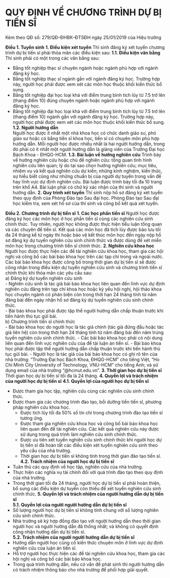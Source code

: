 # QUY ĐỊNH VỀ CHƯƠNG TRÌNH DỰ BỊ TIẾN SĨ
Kèm theo QĐ số: 279/QĐ–ĐHBK–ĐTSĐH ngày 25/01/2019 của Hiệu trưởng

**Điều 1. Tuyển sinh**
**1. Điều kiện xét tuyển**
Thí sinh đăng ký xét tuyển chương trình dự bị tiến sĩ phải thỏa mãn các điều kiện sau:
**1.1. Điều kiện văn bằng**  
Thí sinh phải có một trong các văn bằng sau:
- Bằng tốt nghiệp thạc sĩ chuyên ngành hoặc ngành phù hợp với ngành đăng ký học.
- Bằng tốt nghiệp thạc sĩ ngành gần với ngành đăng ký học. Trường hợp này, người học phải
được xem xét các môn học thuộc khối kiến thức bổ sung.
- Bằng tốt nghiệp đại học loại khá với điểm trung bình tích lũy từ 7.5 trở lên (thang điểm 10)
đúng chuyên ngành hoặc ngành phù hợp với ngành đăng ký học.
- Bằng tốt nghiệp đại học loại khá với điểm trung bình tích lũy từ 7.5 trở lên (thang điểm 10)
ngành gần với ngành đăng ký học. Trường hợp này, người học phải được xem xét các môn
học thuộc khối kiến thức bổ sung.
**1.2. Người hướng dẫn**  
Người học được ít nhất một nhà khoa học có chức danh giáo sư, phó giáo sư hoặc có bằng
tiến sĩ khoa học, tiến sĩ có chuyên môn phù hợp hướng dẫn. Mỗi người học được nhiều nhất
là hai người hướng dẫn, trong đó phải có ít nhất một người hướng dẫn là giảng viên của
Trường Đại học Bách Khoa - ĐHQG-HCM.
**1.3. Bài luận về hướng nghiên cứu**
Trình bày về hướng nghiên cứu hoặc chủ đề nghiên cứu: tổng quan tình hình nghiên cứu liên
quan; lý do tại sao chọn hướng nghiên cứu; mục tiêu, nhiệm vụ và kết quả nghiên cứu dự
kiến; những kinh nghiệm, kiến thức, sự hiểu biết cũng như những chuẩn bị của người dự tuyển
trong vấn đề hay lĩnh vực dự định nghiên cứu. Bài luận được trình bày tối đa 10 trang trên
khổ A4. Bài luận phải có chữ ký xác nhận của thí sinh và người hướng dẫn.
**2. Quy trình xét tuyển**
Thí sinh nộp hồ sơ đăng ký xét tuyển theo quy định của Phòng Đào tạo Sau đại học. Phòng
Đào tạo Sau đại học kiểm tra, xem xét hồ sơ của thí sinh và công bố kết quả xét tuyển.

**Điều 2. Chương trình dự bị tiến sĩ**
**1. Các học phần tiến sĩ**
Người học được đăng ký học các môn học ở học phần tiến sĩ cùng các nghiên cứu sinh chính
thức. Tuy nhiên, người học không được thực hiện tiểu luận tổng quan và các chuyên đề tiến
sĩ. Kết quả các môn học đã tích lũy được bảo lưu tối đa 24 tháng kể từ ngày thi hoặc bảo vệ
kết thúc môn học đến ngày nộp hồ sơ đăng ký dự tuyển nghiên cứu sinh chính thức và được
dùng để xét miễn môn học trong chương trình tiến sĩ chính thức.
**2. Nghiên cứu khoa học**
Người học được thực hiện các đề tài nghiên cứu khoa học, tham gia các hội nghị và công bố
các bài báo khoa học trên các tạp chí trong và ngoài nước. Các bài báo khoa học được công
bố trong thời gian dự bị tiến sĩ sẽ được công nhận trong điều kiện dự tuyển nghiên cứu sinh
và chương trình tiến sĩ chính thức khi thỏa mãn các yêu cầu sau:  
  a) Đăng ký dự tuyển nghiên cứu sinh  
    - Nghiên cứu sinh là tác giả bài báo khoa học liên quan đến lĩnh vực dự định nghiên cứu đăng
trên tạp chí khoa học hoặc kỷ yếu hội nghị, hội thảo khoa học chuyên ngành có phản biện còn
trong thời hạn 24 tháng tính từ năm đăng bài đến ngày nhận hồ sơ đăng ký dự tuyển nghiên
cứu sinh chính thức.  
    - Bài báo khoa học phải được tập thể người hướng dẫn chấp thuận trước khi tiến hành thủ tục
gửi bài.  
  b) Chương trình tiến sĩ chính thức  
    - Bài báo khoa học do người học là tác giả chính (tác giả đứng đầu hoặc tác giả liên hệ) còn
trong thời hạn 24 tháng tính từ năm đăng bài đến năm trúng tuyển nghiên cứu sinh chính thức.
    - Các bài báo khoa học phải có nội dung liên quan đến lĩnh vực nghiên cứu của đề tài luận án
tiến sĩ.
    - Bài báo khoa học phải được tập thể người hướng dẫn chấp thuận trước khi tiến hành thủ tục
gửi bài.
    - Người học là tác giả của bài báo khoa học có ghi rõ tên của nhà trường: “Trường Đại học
Bách Khoa, ĐHQG-HCM” cho tiếng Việt, “Ho Chi Minh City University of Technology,
VNU-HCM” cho tiếng Anh; và sử dụng email của nhà trường “@hcmut.edu.vn”.
**3. Thời gian học dự bị tiến sĩ**
Thời gian học dự bị tiến sĩ tối đa là 24 tháng.
**4. Quyền lợi và trách nhiệm của người học dự bị tiến sĩ**
**4.1. Quyền lợi của người học dự bị tiến sĩ**  
  - Được tham gia học tập, nghiên cứu cùng các nghiên cứu sinh chính thức.
  - Được tham gia các chương trình đào tạo, bồi dưỡng tiền tiến sĩ, phương pháp nghiên cứu
khoa học.
    - Được tích lũy tối đa 50% số tín chỉ trong chương trình đào tạo tiến sĩ tương ứng.
    - Được tham gia nghiên cứu khoa học và công bố bài báo khoa học liên quan đến đề tài nghiên
cứu. Các kết quả nghiên cứu này được sử dụng trong quá trình làm nghiên cứu sinh chính
thức.
    - Được ưu tiên xét tuyển nghiên cứu sinh chính thức khi người học dự bị tiến sĩ đã hoàn tất
các điều kiện xét tuyển nghiên cứu sinh theo yêu cầu của nhà trường.
    - Thời gian học dự bị tiến sĩ không tính trong thời gian đào tạo tiến sĩ.
**4.2. Trách nhiệm của người học dự bị tiến sĩ**  
  - Tuân thủ các quy định về học tập, nghiên cứu của nhà trường.
  - Thực hiện các nghĩa vụ tài chính đối với quá trình đào tạo theo quy định của nhà trường.
  - Trong thời gian tối đa 24 tháng, người học dự bị tiến sĩ phải hoàn thiện, bổ sung các điều
kiện dự tuyển còn thiếu để xét tuyển nghiên cứu sinh chính thức.
**5. Quyền lợi và trách nhiệm của người hướng dẫn dự bị tiến sĩ**  
**5.1. Quyền lợi của người người hướng dẫn dự bị tiến sĩ** 
  - Số lượng người học dự bị tiến sĩ không tính chung với số lượng nghiên cứu sinh chính thức.
  - Nhà trường sẽ ký hợp đồng đào tạo với người hướng dẫn theo thời gian người học và người
hướng dẫn đã thống nhất; và không có quyết định công nhận hướng dẫn dự bị tiến sĩ.  
**5.2. Trách nhiệm của người người hướng dẫn dự bị tiến sĩ**  
  - Hướng dẫn người học củng cố kiến thức chuyên môn ở lĩnh vực dự định nghiên cứu của
luận án tiến sĩ.
  - Hỗ trợ người học thực hiện các đề tài nghiên cứu khoa học, tham gia các hội nghị và công
bố các bài báo khoa học.
  - Trong quá trình hướng dẫn, nếu có vấn đề phát sinh thì người hướng dẫn có trách nhiệm
thông báo cho nhà trường để phối hợp giải quyết.










